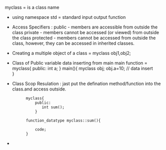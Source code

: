 myclass = is a class name



* using namespace std = standard input output function

* Access Specifiers : 
public - members are accessible from outside the class 
private - members cannot be accessed (or viewed) from outside the class
protected - members cannot be accessed from outside the class, however, they can be accessed in inherited classes.

* Creating a multiple object of a class = myclass obj1,obj2;
* Class of Public variable data inserting from main main function =
            myclass{
                public:
                    int a;
                }
            main(){
               myclass obj;
               obj.a=10; // data insert  
            }

* Class Scop Resulation : jast put the defination method/function into the class.and access  outside.  
            
            myclass{
                public:
                   int sum();
                }

            function_datatype myclass::sum(){

                code;
            }

*